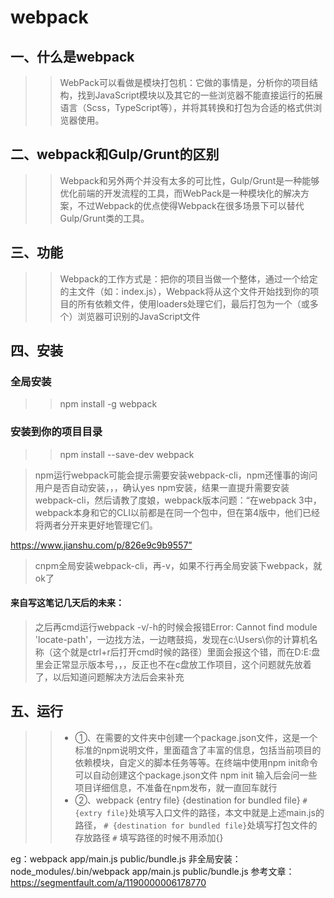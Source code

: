webpack
=======
一、什么是webpack
------

>>WebPack可以看做是模块打包机：它做的事情是，分析你的项目结构，找到JavaScript模块以及其它的一些浏览器不能直接运行的拓展语言（Scss，TypeScript等），并将其转换和打包为合适的格式供浏览器使用。

二、webpack和Gulp/Grunt的区别
-----

>>Webpack和另外两个并没有太多的可比性，Gulp/Grunt是一种能够优化前端的开发流程的工具，而WebPack是一种模块化的解决方案，不过Webpack的优点使得Webpack在很多场景下可以替代Gulp/Grunt类的工具。

三、功能
-----
>>Webpack的工作方式是：把你的项目当做一个整体，通过一个给定的主文件（如：index.js），Webpack将从这个文件开始找到你的项目的所有依赖文件，使用loaders处理它们，最后打包为一个（或多个）浏览器可识别的JavaScript文件	

四、安装
--------

### 全局安装
>> npm install -g webpack

### 安装到你的项目目录
>>npm install --save-dev webpack

>npm运行webpack可能会提示需要安装webpack-cli，npm还懂事的询问用户是否自动安装，，，确认yes npm安装，结果一直提升需要安装webpack-cli，然后请教了度娘，webpack版本问题：“在webpack 3中，webpack本身和它的CLI以前都是在同一个包中，但在第4版中，他们已经将两者分开来更好地管理它们。

https://www.jianshu.com/p/826e9c9b9557”

>cnpm全局安装webpack-cli，再-v，如果不行再全局安装下webpack，就ok了

#### 来自写这笔记几天后的未来：

>之后再cmd运行webpack -v/-h的时候会报错Error: Cannot find module 'locate-path'，一边找方法，一边瞎鼓捣，发现在c:\Users\你的计算机名称（这个就是ctrl+r后打开cmd时候的路径）里面会报这个错，而在D:E:盘里会正常显示版本号，，，反正也不在c盘放工作项目，这个问题就先放着了，以后知道问题解决方法后会来补充

五、运行
-----
 >>* ①、在需要的文件夹中创建一个package.json文件，这是一个标准的npm说明文件，里面蕴含了丰富的信息，包括当前项目的依赖模块，自定义的脚本任务等等。在终端中使用npm init命令可以自动创建这个package.json文件
npm init
输入后会问一些项目详细信息，不准备在npm发布，就一直回车就行
 >>* ②、webpack {entry file} {destination for bundled file}
`# {extry file}`处填写入口文件的路径，本文中就是上述main.js的路径，
`# {destination for bundled file}`处填写打包文件的存放路径
`#` 填写路径的时候不用添加{}


eg：webpack app/main.js public/bundle.js
非全局安装：node_modules/.bin/webpack app/main.js public/bundle.js
参考文章：https://segmentfault.com/a/1190000006178770

